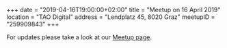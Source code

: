 +++
date = "2019-04-16T19:00:00+02:00"
title = "Meetup on 16 April 2019"
location = "TAO Digital"
address = "Lendplatz 45, 8020 Graz"
meetupID = "259909843"
+++

For updates please take a look at our
[Meetup page](https://www.meetup.com/Graz-Open-Source-Meetup/events/lbbhjlyzgbvb/).
